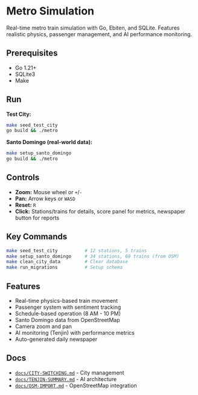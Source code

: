 # Metro Simulation

Real-time metro train simulation with Go, Ebiten, and SQLite. Features realistic physics, passenger management, and AI performance monitoring.

## Prerequisites

- Go 1.21+
- SQLite3
- Make

## Run

**Test City:**

```bash
make seed_test_city
go build && ./metro
```

**Santo Domingo (real-world data):**

```bash
make setup_santo_domingo
go build && ./metro
```

## Controls

- **Zoom:** Mouse wheel or `+`/`-`
- **Pan:** Arrow keys or `WASD`
- **Reset:** `R`
- **Click:** Stations/trains for details, score panel for metrics, newspaper button for reports

## Key Commands

```bash
make seed_test_city          # 12 stations, 5 trains
make setup_santo_domingo     # 34 stations, 69 trains (from OSM)
make clean_city_data         # Clear database
make run_migrations          # Setup schema
```

## Features

- Real-time physics-based train movement
- Passenger system with sentiment tracking
- Schedule-based operation (8 AM - 10 PM)
- Santo Domingo data from OpenStreetMap
- Camera zoom and pan
- AI monitoring (Tenjin) with performance metrics
- Auto-generated daily newspaper

## Docs

- [`docs/CITY-SWITCHING.md`](docs/CITY-SWITCHING.md) - City management
- [`docs/TENJIN-SUMMARY.md`](docs/TENJIN-SUMMARY.md) - AI architecture
- [`docs/OSM-IMPORT.md`](docs/OSM-IMPORT.md) - OpenStreetMap integration
